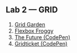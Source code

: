 ## Lab 2 — GRID
1. [Grid Garden](/LAB2-GRID/LAB2-screenshots/LAB2-grid_garden.png)
2. [Flexbox Froggy](/LAB2-GRID/LAB2-screenshots/LAB2-flexbox_froggy.png)
3. [The Future (CodePen)](https://codepen.io/madoska/pen/jOyGKzM)
4. [Gridticket (CodePen)](https://codepen.io/madoska/pen/wvgmBYq)